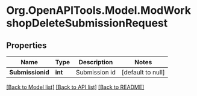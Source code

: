 # Org.OpenAPITools.Model.ModWorkshopDeleteSubmissionRequest

## Properties

Name | Type | Description | Notes
------------ | ------------- | ------------- | -------------
**Submissionid** | **int** | Submission id | [default to null]

[[Back to Model list]](../README.md#documentation-for-models) [[Back to API list]](../README.md#documentation-for-api-endpoints) [[Back to README]](../README.md)

